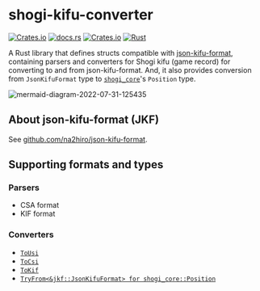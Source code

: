 # shogi-kifu-converter

[![Crates.io](https://img.shields.io/crates/v/shogi-kifu-converter)](https://crates.io/crates/shogi-kifu-converter)
[![docs.rs](https://img.shields.io/docsrs/shogi-kifu-converter)](https://docs.rs/shogi-kifu-converter)
[![Crates.io](https://img.shields.io/crates/l/shogi-kifu-converter)](https://opensource.org/licenses/MIT)
[![Rust](https://github.com/sugyan/shogi-kifu-converter/actions/workflows/rust.yml/badge.svg?branch=main)](https://github.com/sugyan/shogi-kifu-converter/actions/workflows/rust.yml)

A Rust library that defines structs compatible with [json-kifu-format](https://github.com/na2hiro/json-kifu-format), containing parsers and converters for Shogi kifu (game record) for converting to and from json-kifu-format. And, it also provides conversion from `JsonKifuFormat` type to [`shogi_core`](https://crates.io/crates/shogi_core)'s `Position` type.

![mermaid-diagram-2022-07-31-125435](https://user-images.githubusercontent.com/80381/182141863-62c048d0-460b-4dea-ba46-6935305bc71a.png)

## About json-kifu-format (JKF)

See [github.com/na2hiro/json-kifu-format](https://github.com/na2hiro/json-kifu-format).

## Supporting formats and types

### Parsers

- CSA format
- KIF format

### Converters

- [`ToUsi`](https://docs.rs/shogi-kifu-converter/latest/shogi_kifu_converter/jkf/struct.JsonKifuFormat.html#impl-ToUsi-for-JsonKifuFormat)
- [`ToCsi`](https://docs.rs/shogi-kifu-converter/latest/shogi_kifu_converter/jkf/struct.JsonKifuFormat.html#impl-ToCsa-for-JsonKifuFormat)
- [`ToKif`](https://docs.rs/shogi-kifu-converter/latest/shogi_kifu_converter/jkf/struct.JsonKifuFormat.html#impl-ToKif-for-JsonKifuFormat)
- [`TryFrom<&jkf::JsonKifuFormat> for shogi_core::Position`](https://docs.rs/shogi-kifu-converter/latest/shogi_kifu_converter/jkf/struct.JsonKifuFormat.html#impl-TryFrom%3C%26JsonKifuFormat%3E-for-Position)
